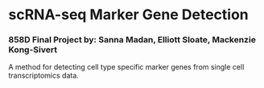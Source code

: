 # scRNA-seq Marker Gene Detection

### 858D Final Project by: Sanna Madan, Elliott Sloate, Mackenzie Kong-Sivert

A method for detecting cell type specific marker genes from single cell transcriptomics data. 
